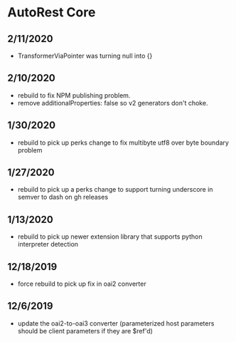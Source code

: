 # AutoRest Core 

## 2/11/2020
- TransformerViaPointer was turning null into {} 

## 2/10/2020 
- rebuild to fix NPM publishing problem.
- remove additionalProperties: false so v2 generators don't choke.

## 1/30/2020
- rebuild to pick up perks change to fix multibyte utf8 over byte boundary problem

## 1/27/2020
- rebuild to pick up a perks change to support turning underscore in semver to dash on gh releases

## 1/13/2020
- rebuild to pick up newer extension library that supports python interpreter detection

## 12/18/2019
- force rebuild to pick up fix in oai2 converter

## 12/6/2019
- update the oai2-to-oai3 converter (parameterized host parameters should be client parameters if they are $ref'd)